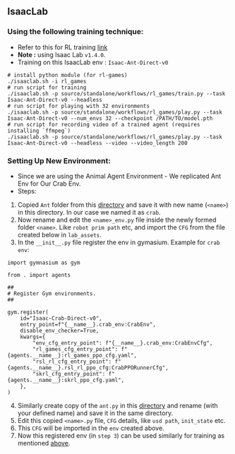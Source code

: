 ## IsaacLab 

### Using the following training technique:
* Refer to this for RL training [link](https://isaac-sim.github.io/IsaacLab/v1.4.0/source/overview/reinforcement-learning/rl_existing_scripts.html#rl-games)
* **Note :** using Isaac Lab `v1.4.0`.
* Training on this IsaacLab env : `Isaac-Ant-Direct-v0`
```
# install python module (for rl-games)
./isaaclab.sh -i rl_games
# run script for training
./isaaclab.sh -p source/standalone/workflows/rl_games/train.py --task Isaac-Ant-Direct-v0 --headless
# run script for playing with 32 environments
./isaaclab.sh -p source/standalone/workflows/rl_games/play.py --task Isaac-Ant-Direct-v0 --num_envs 32 --checkpoint /PATH/TO/model.pth
# run script for recording video of a trained agent (requires installing `ffmpeg`)
./isaaclab.sh -p source/standalone/workflows/rl_games/play.py --task Isaac-Ant-Direct-v0 --headless --video --video_length 200
```

### Setting Up New Environment:
* Since we are using the Animal Agent Environment - We replicated Ant Env for Our Crab Env.
* Steps:
1. Copied `Ant` folder from this [directory](https://github.com/konakarthik12/IsaacLab/tree/crab-rl/source/extensions/omni.isaac.lab_tasks/omni/isaac/lab_tasks/direct) and save it with new name (`<name>`) in this directory. In our case we named it as `crab`.
2. Now rename and edit the `<name>_env.py` file inside the newly formed folder `<name>`. Like `robot prim path` etc, and import the `CFG` from the file created below in `lab_assets`.
3. In the `__init__.py` file register the env in gymasium. Example for `crab env`:
```
import gymnasium as gym

from . import agents

##
# Register Gym environments.
##

gym.register(
    id="Isaac-Crab-Direct-v0",
    entry_point=f"{__name__}.crab_env:CrabEnv",
    disable_env_checker=True,
    kwargs={
        "env_cfg_entry_point": f"{__name__}.crab_env:CrabEnvCfg",
        "rl_games_cfg_entry_point": f"{agents.__name__}:rl_games_ppo_cfg.yaml",
        "rsl_rl_cfg_entry_point": f"{agents.__name__}.rsl_rl_ppo_cfg:CrabPPORunnerCfg",
        "skrl_cfg_entry_point": f"{agents.__name__}:skrl_ppo_cfg.yaml",
    },
)
```
4. Similarly create copy of the `ant.py` in this [directory](https://github.com/konakarthik12/IsaacLab/tree/crab-rl/source/extensions/omni.isaac.lab_assets/omni/isaac/lab_assets) and rename (with your defined name) and save it in the same directory.
5. Edit this copied `<name>.py` file, `CFG` details, like `usd path`, `init_state`  etc.
6. This `CFG` will be imported in the `env` created above.
7. Now this registered env (in `step 3`) can be used similarly for training as mentioned [above](#using-the-following-training-technique).

